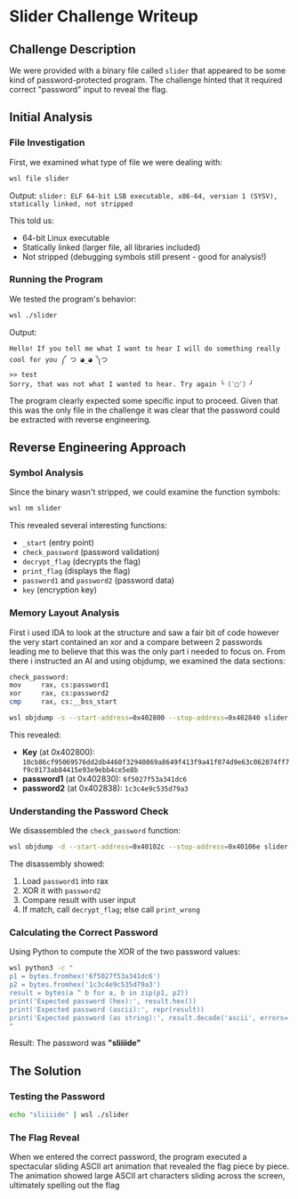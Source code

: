 # Slider Challenge Writeup

## Challenge Description

We were provided with a binary file called `slider` that appeared to be some kind of password-protected program. The challenge hinted that it required correct "password" input to reveal the flag.

## Initial Analysis

### File Investigation

First, we examined what type of file we were dealing with:

```bash
wsl file slider
```

Output: `slider: ELF 64-bit LSB executable, x86-64, version 1 (SYSV), statically linked, not stripped`

This told us:
- 64-bit Linux executable
- Statically linked (larger file, all libraries included)
- Not stripped (debugging symbols still present - good for analysis!)

### Running the Program

We tested the program's behavior:

```bash
wsl ./slider
```

Output:
```
Hello! If you tell me what I want to hear I will do something really cool for you ༼ つ ◕_◕ ༽つ
>> test
Sorry, that was not what I wanted to hear. Try again ╰（‵□′）╯
```

The program clearly expected some specific input to proceed. Given that this was the only file in the challenge it was clear that the password could be extracted with reverse engineering. 

## Reverse Engineering Approach

### Symbol Analysis

Since the binary wasn't stripped, we could examine the function symbols:

```bash
wsl nm slider
```

This revealed several interesting functions:
- `_start` (entry point)
- `check_password` (password validation)
- `decrypt_flag` (decrypts the flag)
- `print_flag` (displays the flag)
- `password1` and `password2` (password data)
- `key` (encryption key)

### Memory Layout Analysis

First i used IDA to look at the structure and saw a fair bit of code however the very start contained an xor and a compare between 2 passwords leading me to believe that this was the only part i needed to focus on. From there i instructed an AI and using objdump, we examined the data sections:
```bash
check_password:
mov     rax, cs:password1
xor     rax, cs:password2
cmp     rax, cs:__bss_start
```
```bash
wsl objdump -s --start-address=0x402800 --stop-address=0x402840 slider
```

This revealed:
- **Key** (at 0x402800): `10cb86cf95069576dd2db4460f32940869a8649f413f9a41f074d9e63c062074ff7f9c0173ab84415e93e9ebb4ce5e8b`
- **password1** (at 0x402830): `6f5027f53a341dc6` 
- **password2** (at 0x402838): `1c3c4e9c535d79a3`

### Understanding the Password Check

We disassembled the `check_password` function:

```bash
wsl objdump -d --start-address=0x40102c --stop-address=0x40106e slider
```

The disassembly showed:
1. Load `password1` into rax
2. XOR it with `password2`
3. Compare result with user input
4. If match, call `decrypt_flag`; else call `print_wrong`

### Calculating the Correct Password

Using Python to compute the XOR of the two password values:

```bash
wsl python3 -c "
p1 = bytes.fromhex('6f5027f53a341dc6')
p2 = bytes.fromhex('1c3c4e9c535d79a3')
result = bytes(a ^ b for a, b in zip(p1, p2))
print('Expected password (hex):', result.hex())
print('Expected password (ascii):', repr(result))
print('Expected password (as string):', result.decode('ascii', errors='ignore'))
"
```

Result: The password was **"sliiiide"**

## The Solution

### Testing the Password

```bash
echo "sliiiide" | wsl ./slider
```

### The Flag Reveal

When we entered the correct password, the program executed a spectacular sliding ASCII art animation that revealed the flag piece by piece. The animation showed large ASCII art characters sliding across the screen, ultimately spelling out the flag
